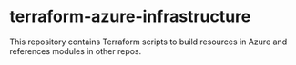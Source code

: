 # terraform-azure-infrastructure
This repository contains Terraform scripts to build resources in Azure and references modules in other repos.
